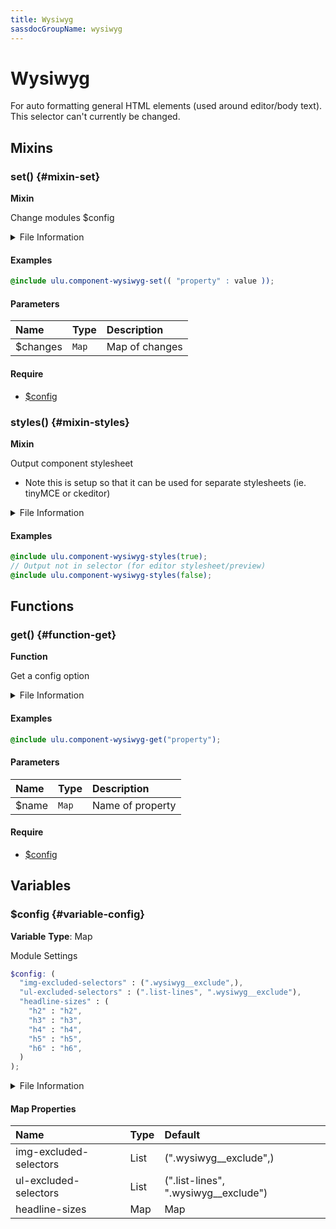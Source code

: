 ```yaml
---
title: Wysiwyg
sassdocGroupName: wysiwyg
---
```



# Wysiwyg

<div class="type-large">

For auto formatting general HTML elements (used around editor/body text). This selector can't currently be changed.

</div>



## Mixins




<div class="sassdoc-item-header">

###  set() {#mixin-set}

  <div class="sassdoc-item-header__labels">
    <span class="tag tag--primary"><strong>Mixin</strong></span>
  </div>

</div>

  

Change modules $config
    
    


<details>
  <summary>File Information</summary>
  
- **File:** _wysiwyg.scss
- **Group:** wysiwyg
- **Type:** mixin
- **Lines (comments):** 32-35
- **Lines (code):** 37-39

</details>

    

#### Examples

      


``` scss
@include ulu.component-wysiwyg-set(( "property" : value ));
```
  



      

#### Parameters


|Name|Type|Description|
|:--|:--|:--|
|$changes|`Map`|Map of changes|

    

#### Require

- [$config](/sass/components/accordion/#variable-config)
  


<div class="sassdoc-item-header">

###  styles() {#mixin-styles}

  <div class="sassdoc-item-header__labels">
    <span class="tag tag--primary"><strong>Mixin</strong></span>
  </div>

</div>

  

Output component stylesheet
- Note this is setup so that it can be used for separate stylesheets (ie. tinyMCE or ckeditor)
    
    


<details>
  <summary>File Information</summary>
  
- **File:** _wysiwyg.scss
- **Group:** wysiwyg
- **Type:** mixin
- **Lines (comments):** 50-55
- **Lines (code):** 57-65

</details>

    

#### Examples

      


``` scss
@include ulu.component-wysiwyg-styles(true);
// Output not in selector (for editor stylesheet/preview)
@include ulu.component-wysiwyg-styles(false);
```
  



      
  

## Functions




<div class="sassdoc-item-header">

###  get() {#function-get}

  <div class="sassdoc-item-header__labels">
    <span class="tag tag--primary"><strong>Function</strong></span>
  </div>

</div>

  

Get a config option
    
    


<details>
  <summary>File Information</summary>
  
- **File:** _wysiwyg.scss
- **Group:** wysiwyg
- **Type:** function
- **Lines (comments):** 41-44
- **Lines (code):** 46-48

</details>

    

#### Examples

      


``` scss
@include ulu.component-wysiwyg-get("property");
```
  



      

#### Parameters


|Name|Type|Description|
|:--|:--|:--|
|$name|`Map`|Name of property|

    

#### Require

- [$config](/sass/components/accordion/#variable-config)
  
  

## Variables




<div class="sassdoc-item-header">

###  $config {#variable-config}

  <div class="sassdoc-item-header__labels">
    <span class="tag tag--primary"><strong>Variable</strong></span> <span class="tag"><strong>Type</strong>: Map</span>
  </div>

</div>

  

Module Settings
    
    

``` scss
$config: (
  "img-excluded-selectors" : (".wysiwyg__exclude",),
  "ul-excluded-selectors" : (".list-lines", ".wysiwyg__exclude"),
  "headline-sizes" : (
    "h2" : "h2",
    "h3" : "h3",
    "h4" : "h4",
    "h5" : "h5",
    "h6" : "h6",
  )
);
```
  


<details>
  <summary>File Information</summary>
  
- **File:** _wysiwyg.scss
- **Group:** wysiwyg
- **Type:** variable
- **Lines (comments):** 14-18
- **Lines (code):** 20-30

</details>

    

#### Map Properties


|Name|Type|Default|
|:--|:--|:--|
|img-excluded-selectors|List|(".wysiwyg__exclude",)|
|ul-excluded-selectors|List|(".list-lines", ".wysiwyg__exclude")|
|headline-sizes|Map|Map|

    
  
  